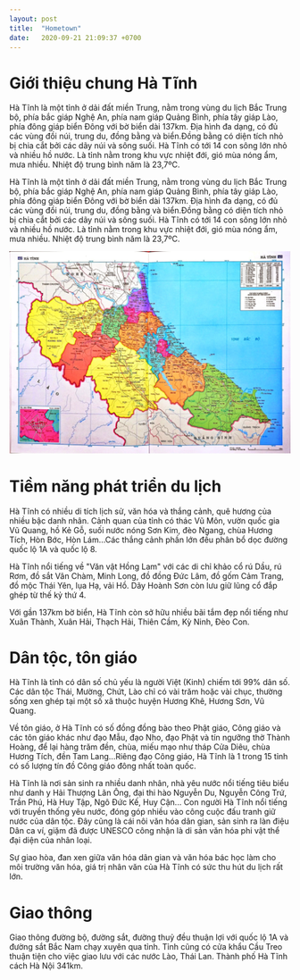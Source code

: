 ```yaml
---
layout: post
title:  "Hometown"
date:   2020-09-21 21:09:37 +0700
---
```


Giới thiệu chung Hà Tĩnh
========================

Hà Tĩnh là một tỉnh ở dải đất miền Trung, nằm trong vùng du lịch Bắc Trung bộ, phía bắc giáp Nghệ An, phía nam giáp Quảng Bình, phía tây giáp Lào, phía đông giáp biển Đông với bờ biển dài 137km. Ðịa hình đa dạng, có đủ các vùng đồi núi, trung du, đồng bằng và biển.Đồng bằng có diện tích nhỏ bị chia cắt bởi các dãy núi và sông suối. Hà Tĩnh có tới 14 con sông lớn nhỏ và nhiều hồ nước. Là tỉnh nằm trong khu vực nhiệt đới, gió mùa nóng ẩm, mưa nhiều. Nhiệt độ trung bình năm là 23,7ºC.

Hà Tĩnh là một tỉnh ở dải đất miền Trung, nằm trong vùng du lịch Bắc Trung bộ, phía bắc giáp Nghệ An, phía nam giáp Quảng Bình, phía tây giáp Lào, phía đông giáp biển Đông với bờ biển dài 137km. Ðịa hình đa dạng, có đủ các vùng đồi núi, trung du, đồng bằng và biển.Đồng bằng có diện tích nhỏ bị chia cắt bởi các dãy núi và sông suối. Hà Tĩnh có tới 14 con sông lớn nhỏ và nhiều hồ nước. Là tỉnh nằm trong khu vực nhiệt đới, gió mùa nóng ẩm, mưa nhiều. Nhiệt độ trung bình năm là 23,7ºC.

![image](/_images/HaTinh.png)

Tiềm năng phát triển du lịch
============================

Hà Tĩnh có nhiều di tích lịch sử, văn hóa và thắng cảnh, quê hương của nhiều bậc danh nhân. Cảnh quan của tỉnh có thác Vũ Môn, vườn quốc gia Vũ Quang, hồ Kẻ Gỗ, suối nước nóng Sơn Kim, đèo Ngang, chùa Hương Tích, Hòn Bớc, Hòn Lám…Các thắng cảnh phần lớn đều phân bổ dọc đường quốc lộ 1A và quốc lộ 8.

Hà Tĩnh nổi tiếng về "Văn vật Hồng Lam" với các di chỉ khảo cổ rú Dầu, rú Rơm, đồ sắt Vân Chàm, Minh Long, đồ đồng Ðức Lâm, đồ gốm Cảm Trang, đồ mộc Thái Yên, lụa Hạ, vải Hồ. Dãy Hoành Sơn còn lưu giữ lũng cổ đắp ghép từ thế kỷ thứ 4.

Với gần 137km bờ biển, Hà Tĩnh còn sở hữu nhiều bãi tắm đẹp nổi tiếng như Xuân Thành, Xuân Hải, Thạch Hải, Thiên Cầm, Kỳ Ninh, Đèo Con.

Dân tộc, tôn giáo
=================

Hà Tĩnh là tỉnh có dân số chủ yếu là người Việt (Kinh) chiếm tới 99% dân số. Các dân tộc Thái, Mường, Chứt, Lào chỉ có vài trăm hoặc vài chục, thường sống xen ghép tại một số xã thuộc huyện Hương Khê, Hương Sơn, Vũ Quang.

Về tôn giáo, ở Hà Tĩnh có số đồng đồng bào theo Phật giáo, Công giáo và các tôn giáo khác như đạo Mẫu, đạo Nho, đạo Phật và tín ngưỡng thờ Thành Hoàng, để lại hàng trăm đền, chùa, miếu mạo như tháp Cửa Diêu, chùa Hương Tích, đền Tam Lang...Riêng đạo Công giáo, Hà Tĩnh là 1 trong 15 tỉnh có số lượng tín đồ Công giáo đông nhất toàn quốc.

Hà Tĩnh là nơi sản sinh ra nhiều danh nhân, nhà yêu nước nổi tiếng tiêu biểu như danh y Hải Thượng Lãn Ông, đại thi hào Nguyễn Du, Nguyễn Công Trứ, Trần Phú, Hà Huy Tập, Ngô Ðức Kế, Huy Cận... Con người Hà Tĩnh nổi tiếng với truyền thống yêu nước, đóng góp nhiều vào công cuộc đấu tranh giữ nước của dân tộc. Đây cũng là cái nôi văn hóa dân gian, sản sinh ra làn điệu Dân ca ví, giặm đã được UNESCO công nhận là di sản văn hóa phi vật thể đại diện của nhân loại.

 Sự giao hòa, đan xen giữa văn hóa dân gian và văn hóa bác học làm cho môi trường văn hóa, giá trị nhân văn của Hà Tĩnh có sức thu hút du lịch rất lớn.

Giao thông
==========

Giao thông đường bộ, đường sắt, đường thuỷ đều thuận lợi với quốc lộ 1A và đường sắt Bắc Nam chạy xuyên qua tỉnh. Tỉnh cũng có cửa khẩu Cầu Treo thuận tiện cho việc giao lưu với các nước Lào, Thái Lan. Thành phố Hà Tĩnh cách Hà Nội 341km.  
